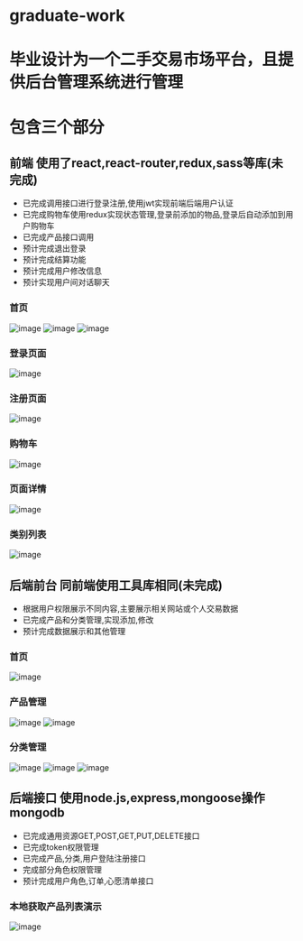 # graduate-work

# 毕业设计为一个二手交易市场平台，且提供后台管理系统进行管理


# 包含三个部分
## 前端 使用了react,react-router,redux,sass等库(未完成)
- 已完成调用接口进行登录注册,使用jwt实现前端后端用户认证
- 已完成购物车使用redux实现状态管理,登录前添加的物品,登录后自动添加到用户购物车
- 已完成产品接口调用
- 预计完成退出登录
- 预计完成结算功能
- 预计完成用户修改信息
- 预计实现用户间对话聊天

### 首页 
![image](https://user-images.githubusercontent.com/57779935/161312188-2e705026-b619-4328-9a61-a79bffe7bae8.png)
![image](https://user-images.githubusercontent.com/57779935/161312240-efa11218-95a2-4aeb-8a9f-d7317c34f52c.png)
![image](https://user-images.githubusercontent.com/57779935/161312261-652e48a9-ce24-43e4-bce5-8fd1bc553fce.png)

### 登录页面 
![image](https://user-images.githubusercontent.com/57779935/161312362-14b26056-c3f7-4b50-b399-60d73f2fcc88.png)

### 注册页面
![image](https://user-images.githubusercontent.com/57779935/161365079-da8c59a9-15a9-498f-b117-ae277980d667.png)

### 购物车
![image](https://user-images.githubusercontent.com/57779935/161312599-d9f65ad5-bead-47cb-bb00-6047514d312e.png)

### 页面详情
![image](https://user-images.githubusercontent.com/57779935/161312692-492d6cb9-51c3-4b1f-a7ec-3c678f43912c.png)

### 类别列表
![image](https://user-images.githubusercontent.com/57779935/161312760-46bc977c-64bd-4ac7-b1fc-bc977cb8d483.png)


## 后端前台 同前端使用工具库相同(未完成)
- 根据用户权限展示不同内容,主要展示相关网站或个人交易数据
- 已完成产品和分类管理,实现添加,修改
- 预计完成数据展示和其他管理

### 首页
![image](https://user-images.githubusercontent.com/57779935/161313810-9d1b8f30-787c-4ff2-a1d8-f2b622367685.png)

### 产品管理
![image](https://user-images.githubusercontent.com/57779935/161313879-1cb43e90-e1fc-4bb7-b01d-b1d69000b60b.png)
![image](https://user-images.githubusercontent.com/57779935/161313943-ebba3063-ee51-4e15-8024-460558b16c96.png)

### 分类管理
![image](https://user-images.githubusercontent.com/57779935/161314089-9dc4e6cb-ca0a-4068-94d2-6862140890f0.png)
![image](https://user-images.githubusercontent.com/57779935/161314114-097fe485-e996-4a2a-a489-6b7f3edcd9c7.png)
![image](https://user-images.githubusercontent.com/57779935/161314175-4f16abc1-5ce9-46f8-baeb-d5f0723fe78d.png)

## 后端接口 使用node.js,express,mongoose操作mongodb
- 已完成通用资源GET,POST,GET,PUT,DELETE接口
- 已完成token权限管理
- 已完成产品,分类,用户登陆注册接口
- 完成部分角色权限管理
- 预计完成用户角色,订单,心愿清单接口

### 本地获取产品列表演示
![image](https://user-images.githubusercontent.com/57779935/161364948-13b5975d-1706-42f4-88f1-78bc2ec46601.png)



